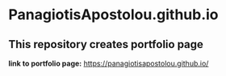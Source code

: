 # PanagiotisApostolou.github.io
## This repository creates portfolio page
**link to portfolio page:** https://panagiotisapostolou.github.io/

